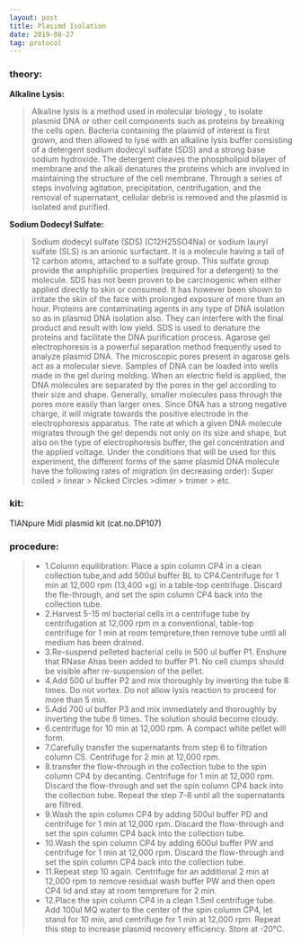 ```yaml
---
layout: post
title: Plasimd Isolation
date: 2019-08-27
tag: protocol
---
```


### theory:
**Alkaline Lysis:**
> Alkaline lysis is a method used in molecular biology , to isolate plasmid DNA or other cell components such as proteins by breaking the cells open. Bacteria containing the plasmid of interest is first grown, and then allowed to lyse with an alkaline lysis buffer consisting of a detergent sodium dodecyl sulfate (SDS) and a strong base sodium hydroxide. The detergent cleaves the phospholipid bilayer of  membrane and the alkali denatures the proteins which are involved in maintaining the structure of the cell membrane. Through a series of steps involving agitation, precipitation, centrifugation, and the removal of supernatant, cellular debris is removed and the plasmid is isolated and purified.

**Sodium Dodecyl Sulfate:**
> Sodium dodecyl sulfate (SDS) (C12H25SO4Na) or sodium lauryl sulfate (SLS)  is an anionic surfactant. It is a  molecule having a tail of 12 carbon atoms, attached to a sulfate group.  This sulfate group provide the amphiphilic properties (required for a detergent) to the molecule.
> SDS has not been proven to be carcinogenic when either applied directly to skin or consumed. It has however been shown to irritate the skin of the face with prolonged exposure of more than an hour. Proteins are contaminating agents in any type of DNA isolation so as in plasmid DNA isolation also. They can interfere with the final product and result with low yield. SDS is used to denature the proteins and facilitate the DNA purification process.
> Agarose gel electrophoresis is a powerful separation method frequently used to analyze plasmid DNA. The microscopic pores  present in agarose gels act as a molecular sieve. Samples of DNA can be loaded into wells made in the gel during molding. When an electric field is applied, the DNA molecules are separated by the pores in the gel according to their size and shape. Generally, smaller molecules pass through the pores more easily than larger ones. Since DNA has a strong negative charge, it will migrate towards the positive electrode in the electrophoresis apparatus. The rate at which a given DNA molecule migrates through the gel depends not only on its size and shape, but also on the type of electrophoresis buffer, the gel concentration and the applied voltage. Under the conditions that will be used for this experiment, the different forms of the same plasmid DNA molecule have the following rates of migration (in decreasing order): Super coiled > linear > Nicked Circles >dimer > trimer > etc.

### kit:
TIANpure Midi plasmid kit (cat.no.DP107)

### procedure:
>* 1.Column equilibration: Place a spin column CP4 in a clean collection tube,and add 500ul buffer BL to CP4.Centrifuge for 1 min at 12,000 rpm (13,400 ×g) in a table-top centrifuge. Discard the fle-through, and set the spin column CP4 back into the collection tube.
>* 2.Harvest 5-15 ml bacterial cells in a centrifuge tube by centrifugation at 12,000 rpm in a conventional, table-top centrifuge for 1 min at room tempreture,then remove tube until all medium has been drained.
>* 3.Re-suspend pelleted bacterial cells in 500 ul buffer P1. Enshure that RNase Ahas been added to buffer P1. No cell clumps should be visible after re-suspension of the pellet.
>* 4.Add 500 ul buffer P2 and mix thoroughly by inverting the tube 8 times. Do not vortex. Do not allow lysis reaction to proceed for more than 5 min.
>* 5.Add 700 ul buffer P3 and mix immediately and thoroughly by inverting the tube 8 times. The solution should become cloudy.
>* 6.centrifuge for 10 min at 12,000 rpm. A compact white pellet will form.
>* 7.Carefully transfer the supernatants from step 6 to filtration column CS. Centrifuge for 2 min at 12,000 rpm.
>* 8.transfer the flow-through in the collection tube to the spin column CP4 by decanting. Centrifuge for 1 min at 12,000 rpm. Discard the flow-through and set the spin column CP4 back into the collection tube. Repeat the step 7-8 until all the supernatants are filtred.
>* 9.Wash the spin column CP4 by adding 500ul buffer PD and centrifuge for 1 min at 12,000 rpm. Discard the flow-through and set the spin column CP4 back into the collection tube.
>* 10.Wash the spin column CP4 by adding 600ul buffer PW and centrifuge for 1 min at 12,000 rpm. Discard the flow-through and set the spin column CP4 back into the collection tube.
>* 11.Repeat step 10 again. Centrifuge for an additional 2 min at 12,000 rpm to remove residual wash buffer PW and then open CP4 lid and stay at room tempreture for 2 min.
>* 12.Place the spin column CP4 in a clean 1.5ml centrifuge tube. Add 100ul MQ water to the center of the spin column CP4, let stand for 10 min, and centrifuge for 1 min at 12,000 rpm. Repeat this step to increase plasmid recovery efficiency. Store at -20℃.
